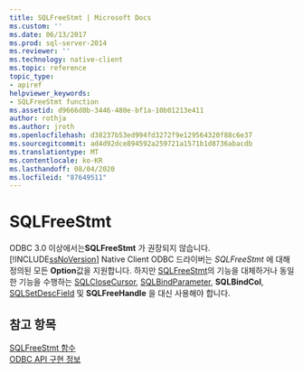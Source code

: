 ```yaml
---
title: SQLFreeStmt | Microsoft Docs
ms.custom: ''
ms.date: 06/13/2017
ms.prod: sql-server-2014
ms.reviewer: ''
ms.technology: native-client
ms.topic: reference
topic_type:
- apiref
helpviewer_keywords:
- SQLFreeStmt function
ms.assetid: d9666d0b-3446-480e-bf1a-10b01213e411
author: rothja
ms.author: jroth
ms.openlocfilehash: d38237b53ed994fd3272f9e129564320f88c6e37
ms.sourcegitcommit: ad4d92dce894592a259721a1571b1d8736abacdb
ms.translationtype: MT
ms.contentlocale: ko-KR
ms.lasthandoff: 08/04/2020
ms.locfileid: "87649511"
---
```

# <a name="sqlfreestmt"></a>SQLFreeStmt
  ODBC 3.0 이상에서는**SQLFreeStmt** 가 권장되지 않습니다. [!INCLUDE[ssNoVersion](../../includes/ssnoversion-md.md)] Native Client ODBC 드라이버는 *SQLFreeStmt* 에 대해 정의된 모든 **Option**값을 지원합니다. 하지만 [SQLFreeStmt](sqlclosecursor.md)의 기능을 대체하거나 동일한 기능을 수행하는 [SQLCloseCursor](sqlbindparameter.md), [SQLBindParameter](sqlbindcol.md), **SQLBindCol**, [SQLSetDescField](sqlfreehandle.md) 및 **SQLFreeHandle** 을 대신 사용해야 합니다.  
  
## <a name="see-also"></a>참고 항목  
 [SQLFreeStmt 함수](https://go.microsoft.com/fwlink/?LinkId=59346)   
 [ODBC API 구현 정보](odbc-api-implementation-details.md)  
  
  
